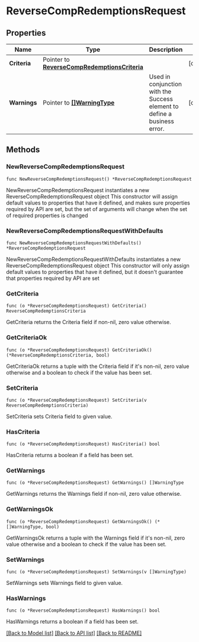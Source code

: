 # ReverseCompRedemptionsRequest

## Properties

Name | Type | Description | Notes
------------ | ------------- | ------------- | -------------
**Criteria** | Pointer to [**ReverseCompRedemptionsCriteria**](ReverseCompRedemptionsCriteria.md) |  | [optional] 
**Warnings** | Pointer to [**[]WarningType**](WarningType.md) | Used in conjunction with the Success element to define a business error. | [optional] 

## Methods

### NewReverseCompRedemptionsRequest

`func NewReverseCompRedemptionsRequest() *ReverseCompRedemptionsRequest`

NewReverseCompRedemptionsRequest instantiates a new ReverseCompRedemptionsRequest object
This constructor will assign default values to properties that have it defined,
and makes sure properties required by API are set, but the set of arguments
will change when the set of required properties is changed

### NewReverseCompRedemptionsRequestWithDefaults

`func NewReverseCompRedemptionsRequestWithDefaults() *ReverseCompRedemptionsRequest`

NewReverseCompRedemptionsRequestWithDefaults instantiates a new ReverseCompRedemptionsRequest object
This constructor will only assign default values to properties that have it defined,
but it doesn't guarantee that properties required by API are set

### GetCriteria

`func (o *ReverseCompRedemptionsRequest) GetCriteria() ReverseCompRedemptionsCriteria`

GetCriteria returns the Criteria field if non-nil, zero value otherwise.

### GetCriteriaOk

`func (o *ReverseCompRedemptionsRequest) GetCriteriaOk() (*ReverseCompRedemptionsCriteria, bool)`

GetCriteriaOk returns a tuple with the Criteria field if it's non-nil, zero value otherwise
and a boolean to check if the value has been set.

### SetCriteria

`func (o *ReverseCompRedemptionsRequest) SetCriteria(v ReverseCompRedemptionsCriteria)`

SetCriteria sets Criteria field to given value.

### HasCriteria

`func (o *ReverseCompRedemptionsRequest) HasCriteria() bool`

HasCriteria returns a boolean if a field has been set.

### GetWarnings

`func (o *ReverseCompRedemptionsRequest) GetWarnings() []WarningType`

GetWarnings returns the Warnings field if non-nil, zero value otherwise.

### GetWarningsOk

`func (o *ReverseCompRedemptionsRequest) GetWarningsOk() (*[]WarningType, bool)`

GetWarningsOk returns a tuple with the Warnings field if it's non-nil, zero value otherwise
and a boolean to check if the value has been set.

### SetWarnings

`func (o *ReverseCompRedemptionsRequest) SetWarnings(v []WarningType)`

SetWarnings sets Warnings field to given value.

### HasWarnings

`func (o *ReverseCompRedemptionsRequest) HasWarnings() bool`

HasWarnings returns a boolean if a field has been set.


[[Back to Model list]](../README.md#documentation-for-models) [[Back to API list]](../README.md#documentation-for-api-endpoints) [[Back to README]](../README.md)


